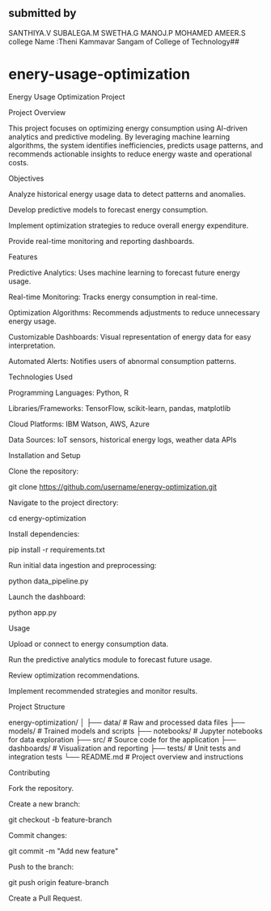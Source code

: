 ## submitted by
SANTHIYA.V
SUBALEGA.M
SWETHA.G 
MANOJ.P
MOHAMED AMEER.S 
college Name :Theni Kammavar Sangam of College of Technology##

# enery-usage-optimization
Energy Usage Optimization Project

Project Overview

This project focuses on optimizing energy consumption using AI-driven analytics and predictive modeling. By leveraging machine learning algorithms, the system identifies inefficiencies, predicts usage patterns, and recommends actionable insights to reduce energy waste and operational costs.

Objectives

Analyze historical energy usage data to detect patterns and anomalies.

Develop predictive models to forecast energy consumption.

Implement optimization strategies to reduce overall energy expenditure.

Provide real-time monitoring and reporting dashboards.

Features

Predictive Analytics: Uses machine learning to forecast future energy usage.

Real-time Monitoring: Tracks energy consumption in real-time.

Optimization Algorithms: Recommends adjustments to reduce unnecessary energy usage.

Customizable Dashboards: Visual representation of energy data for easy interpretation.

Automated Alerts: Notifies users of abnormal consumption patterns.

Technologies Used

Programming Languages: Python, R

Libraries/Frameworks: TensorFlow, scikit-learn, pandas, matplotlib

Cloud Platforms: IBM Watson, AWS, Azure

Data Sources: IoT sensors, historical energy logs, weather data APIs

Installation and Setup

Clone the repository:

git clone https://github.com/username/energy-optimization.git

Navigate to the project directory:

cd energy-optimization

Install dependencies:

pip install -r requirements.txt

Run initial data ingestion and preprocessing:

python data_pipeline.py

Launch the dashboard:

python app.py

Usage

Upload or connect to energy consumption data.

Run the predictive analytics module to forecast future usage.

Review optimization recommendations.

Implement recommended strategies and monitor results.

Project Structure

energy-optimization/
│
├── data/                 # Raw and processed data files
├── models/               # Trained models and scripts
├── notebooks/            # Jupyter notebooks for data exploration
├── src/                  # Source code for the application
├── dashboards/           # Visualization and reporting
├── tests/                # Unit tests and integration tests
└── README.md             # Project overview and instructions

Contributing

Fork the repository.

Create a new branch:

git checkout -b feature-branch

Commit changes:

git commit -m "Add new feature"

Push to the branch:

git push origin feature-branch

Create a Pull Request.

